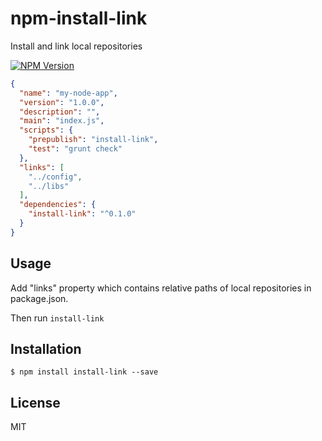 # npm-install-link

Install and link local repositories

[![NPM Version][npm-image]][npm-url]

```json
{
  "name": "my-node-app",
  "version": "1.0.0",
  "description": "",
  "main": "index.js",
  "scripts": {
    "prepublish": "install-link",
    "test": "grunt check"
  },
  "links": [
    "../config",
    "../libs"
  ],
  "dependencies": {
    "install-link": "^0.1.0"
  }
}
```

## Usage

Add "links" property which contains relative paths of local repositories in package.json.

Then run `install-link`

## Installation

```
$ npm install install-link --save
```

## License

MIT

[npm-image]: https://img.shields.io/npm/v/install-link.svg
[npm-url]: https://npmjs.org/package/install-link
